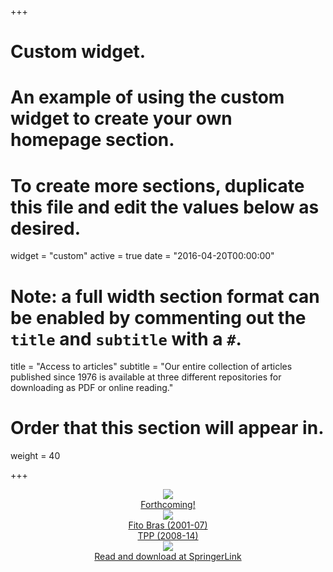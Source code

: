 +++
# Custom widget.
# An example of using the custom widget to create your own homepage section.
# To create more sections, duplicate this file and edit the values below as desired.
widget = "custom"
active = true
date = "2016-04-20T00:00:00"

# Note: a full width section format can be enabled by commenting out the `title` and `subtitle` with a `#`.
title = "Access to articles"
subtitle = "Our entire collection of articles published since 1976 is available at three different repositories for downloading as PDF or online reading."

# Order that this section will appear in.
weight = 40

+++

<div class="row">

   <div class="column3"><center>
    <a href="#read"><img src = "/img/colecao_fb.png" class = colecao>  <br>Forthcoming!</a></center>
  </div>
  <div class="column3"><center><img src = "/img/colecao_scielo.png" class = colecao><br>
  <a href = "http://www.scielo.br/scielo.php?script=sci_issues&pid=0100-4158&lng=en&nrm=iso" target = "_blank">Fito Bras (2001-07)</a><br>
<a href = "http://www.scielo.br/scielo.php?script=sci_issues&pid=1982-5676&lng=en&nrm=iso" target = "_blank">TPP (2008-14)</a>
</center>
  </div>
   <div class="column3">
   <center>
<a href = "https://link.springer.com/journal/40858" target = "_blank"><img src = "/img/colecao_springer.png" class = colecao><br>Read and download at SpringerLink<br>
  </a>
  </center>
  </div>
</div>








